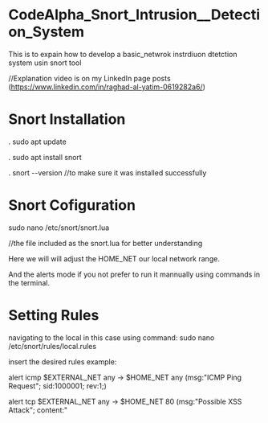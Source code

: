 # CodeAlpha_Snort_Intrusion__Detection_System
This is to expain how to develop a basic_netwrok instrdiuon dtetction system usin snort tool

//Explanation video is on my LinkedIn page posts (https://www.linkedin.com/in/raghad-al-yatim-0619282a6/)
# Snort Installation
. sudo apt update

. sudo apt install snort

. snort --version //to make sure it was installed successfully

# Snort Cofiguration

sudo nano /etc/snort/snort.lua

//the file included as the snort.lua for better understanding

Here we will will adjust the HOME_NET our local network range.

And the alerts mode if you not prefer to run it mannually using commands in the terminal.

# Setting Rules

navigating to the local  in this case 
using command: sudo nano /etc/snort/rules/local.rules

insert the desired rules 
example:

alert icmp $EXTERNAL_NET any -> $HOME_NET any (msg:"ICMP Ping Request"; sid:1000001; rev:1;)

alert tcp $EXTERNAL_NET any -> $HOME_NET 80 (msg:"Possible XSS Attack"; content:"<script>"; sid:1000002; rev:1;)

alert tcp $EXTERNAL_NET any -> $HOME_NET 21 (msg:"FTP Login Attempt"; sid:1000003; rev:1;)

alert tcp $EXTERNAL_NET any -> $HOME_NET 22 (msg:"SSH Connection Attempt"; sid:1000004; rev:1;)

alert tcp $EXTERNAL_NET any -> $HOME_NET any (flags:S; msg:"Possible SYN Flood"; sid:1000005; rev:1;)

Then you will save the rules and include them in the snrot.lua as :


ips = {

    rules = [[
        include /etc/snort/rules/local.rules
    ]],
    variables = default_variables
    
}

//be carefule with the syntax

# Creating logfile (alert_fast.filename) for output of alerts

make sure to have the diectory in /var/log/snort and that it has permission to access and write in the file

possible steps:

alert_fast = {

    file = true,
}
// insert in the configuration section in the snort.lua section

sudo mkdir -p /var/log/snort/

sudo chmod 755 /var/log/snort/

sudo chown -R snort:snort /var/log/snort

//then you create the file inside it and change mode the persmission too

touch alert_fast.txt  // this file will conatin all the alerts when testing the snort after creating some network traffic using ping/nmap tools 

// in the /var/log/snort/  directory


# Running Snort

sudo snort -A fast -c /etc/snort/snort.lua -R /etc/snort/rules/local.rules -i eth0 -l /var/log/snort/

Overview of Command Behavior: Track Real-Time Traffic

Snort listens for packets on eth0.

Process Rules:

Snort compares the rules specified in /etc/snort/rules/local.rules to the traffic that has been captured.

Create Alerts:

Alerts in the fast format are triggered by matches with rules.

Log Alerts:

Logs and alerts are stored in the /var/log/snort/ directory.

# Simulating Attacks to test your rules using (ping/nmap)

commands example;
nmap -sS [with network ip]
ping -c 5 [with network ip]

finally you will be able to see all results and outputs in the logging directory file we created earlier (alert_fast.txt ) which can then be used by Wireshark or Splunk for further analysis


 











